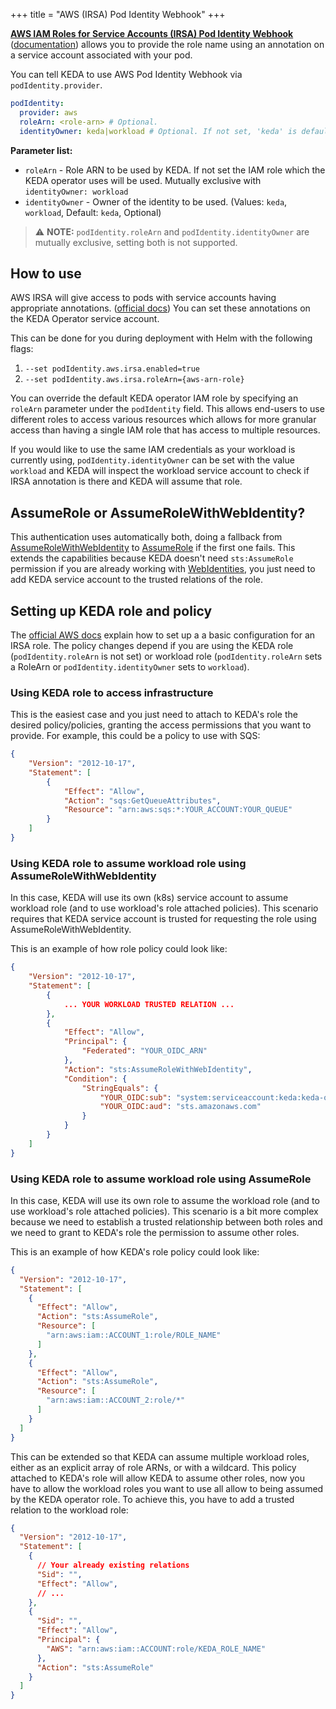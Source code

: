 +++
title = "AWS (IRSA) Pod Identity Webhook"
+++

[**AWS IAM Roles for Service Accounts (IRSA) Pod Identity Webhook**](https://github.com/aws/amazon-eks-pod-identity-webhook) ([documentation](https://aws.amazon.com/blogs/opensource/introducing-fine-grained-iam-roles-service-accounts/)) allows you to provide the role name using an annotation on a service account associated with your pod.

You can tell KEDA to use AWS Pod Identity Webhook via `podIdentity.provider`.

```yaml
podIdentity:
  provider: aws
  roleArn: <role-arn> # Optional. 
  identityOwner: keda|workload # Optional. If not set, 'keda' is default value. Mutually exclusive with 'roleArn' (if set)
```

**Parameter list:**

- `roleArn` - Role ARN to be used by KEDA. If not set the IAM role which the KEDA operator uses will be used. Mutually exclusive with `identityOwner: workload`
- `identityOwner` - Owner of the identity to be used. (Values: `keda`, `workload`, Default: `keda`, Optional)

> ⚠️ **NOTE:** `podIdentity.roleArn` and `podIdentity.identityOwner` are mutually exclusive, setting both is not supported.

## How to use 

AWS IRSA will give access to pods with service accounts having appropriate annotations. ([official docs](https://aws.amazon.com/es/blogs/opensource/introducing-fine-grained-iam-roles-service-accounts/)) You can set these annotations on the KEDA Operator service account.

This can be done for you during deployment with Helm with the following flags: 

1. `--set podIdentity.aws.irsa.enabled=true`
2. `--set podIdentity.aws.irsa.roleArn={aws-arn-role}`

You can override the default KEDA operator IAM role by specifying an `roleArn` parameter under the `podIdentity` field. This allows end-users to use different roles to access various resources which allows for more granular access than having a single IAM role that has access to multiple resources.

If you would like to use the same IAM credentials as your workload is currently using, `podIdentity.identityOwner` can be set with the value `workload` and KEDA will inspect the workload service account to check if IRSA annotation is there and KEDA will assume that role.

## AssumeRole or AssumeRoleWithWebIdentity?

This authentication uses automatically both, doing a fallback from [AssumeRoleWithWebIdentity](https://docs.aws.amazon.com/STS/latest/APIReference/API_AssumeRoleWithWebIdentity.html) to [AssumeRole](https://docs.aws.amazon.com/STS/latest/APIReference/API_AssumeRole.html) if the first one fails. This extends the capabilities because KEDA doesn't need `sts:AssumeRole` permission if you are already working with [WebIdentities](https://docs.aws.amazon.com/IAM/latest/UserGuide/id_roles_providers_oidc.html), you just need to add KEDA service account to the trusted relations of the role.

## Setting up KEDA role and policy

The [official AWS docs](https://aws.amazon.com/es/blogs/opensource/introducing-fine-grained-iam-roles-service-accounts/) explain how to set up a a basic configuration for an IRSA role. The policy changes depend if you are using the KEDA role (`podIdentity.roleArn` is not set) or workload role (`podIdentity.roleArn` sets a RoleArn or `podIdentity.identityOwner` sets to `workload`).

### Using KEDA role to access infrastructure

This is the easiest case and you just need to attach to KEDA's role the desired policy/policies, granting the access permissions that you want to provide. For example, this could be a policy to use with SQS:

```json
{
    "Version": "2012-10-17",
    "Statement": [
        {
            "Effect": "Allow",
            "Action": "sqs:GetQueueAttributes",
            "Resource": "arn:aws:sqs:*:YOUR_ACCOUNT:YOUR_QUEUE"
        }
    ]
}
```

### Using KEDA role to assume workload role using AssumeRoleWithWebIdentity
In this case, KEDA will use its own (k8s) service account to assume workload role (and to use workload's role attached policies). This scenario requires that KEDA service account is trusted for requesting the role using AssumeRoleWithWebIdentity.

This is an example of how role policy could look like:

```json
{
    "Version": "2012-10-17",
    "Statement": [
        {
            ... YOUR WORKLOAD TRUSTED RELATION ...
        },
        {
            "Effect": "Allow",
            "Principal": {
                "Federated": "YOUR_OIDC_ARN"
            },
            "Action": "sts:AssumeRoleWithWebIdentity",
            "Condition": {
                "StringEquals": {
                    "YOUR_OIDC:sub": "system:serviceaccount:keda:keda-operator",
                    "YOUR_OIDC:aud": "sts.amazonaws.com"
                }
            }
        }
    ]
}
```

### Using KEDA role to assume workload role using AssumeRole

In this case, KEDA will use its own role to assume the workload role (and to use workload's role attached policies). This scenario is a bit more complex because we need to establish a trusted relationship between both roles and we need to grant to KEDA's role the permission to assume other roles.

This is an example of how KEDA's role policy could look like:

```json
{
  "Version": "2012-10-17",
  "Statement": [
    {
      "Effect": "Allow",
      "Action": "sts:AssumeRole",
      "Resource": [
        "arn:aws:iam::ACCOUNT_1:role/ROLE_NAME"
      ]
    },
    {
      "Effect": "Allow",
      "Action": "sts:AssumeRole",
      "Resource": [
        "arn:aws:iam::ACCOUNT_2:role/*"
      ]
    }
  ]
}
```
This can be extended so that KEDA can assume multiple workload roles, either as an explicit array of role ARNs, or with a wildcard.
This policy attached to KEDA's role will allow KEDA to assume other roles, now you have to allow the workload roles you want to use all allow to being assumed by the KEDA operator role. To achieve this, you have to add a trusted relation to the workload role:

```json
{
  "Version": "2012-10-17",
  "Statement": [
    {
      // Your already existing relations
      "Sid": "",
      "Effect": "Allow",
      // ...
    },
    {
      "Sid": "",
      "Effect": "Allow",
      "Principal": {
        "AWS": "arn:aws:iam::ACCOUNT:role/KEDA_ROLE_NAME"
      },
      "Action": "sts:AssumeRole"
    }
  ]
}
```
